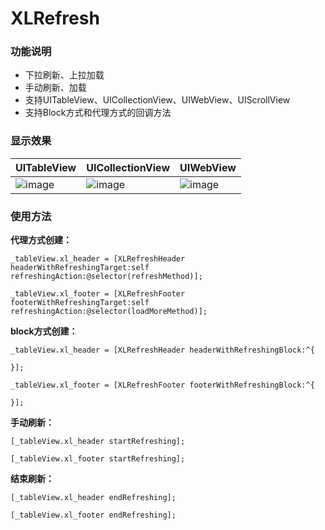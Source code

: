 # XLRefresh

### 功能说明
* 下拉刷新、上拉加载
* 手动刷新、加载
* 支持UITableView、UICollectionView、UIWebView、UIScrollView
* 支持Block方式和代理方式的回调方法

### 显示效果

| UITableView | UICollectionView | UIWebView |
| ---- | ---- | ---- |
|![image](https://github.com/mengxianliang/XLRefresh/blob/master/GIF/1.gif)| ![image](https://github.com/mengxianliang/XLRefresh/blob/master/GIF/2.gif)| ![image](https://github.com/mengxianliang/XLRefresh/blob/master/GIF/3.gif)|

### 使用方法

**代理方式创建：**

```objc
_tableView.xl_header = [XLRefreshHeader headerWithRefreshingTarget:self refreshingAction:@selector(refreshMethod)];

_tableView.xl_footer = [XLRefreshFooter footerWithRefreshingTarget:self refreshingAction:@selector(loadMoreMethod)];
```
**block方式创建：**

```objc
_tableView.xl_header = [XLRefreshHeader headerWithRefreshingBlock:^{
        
}];

_tableView.xl_footer = [XLRefreshFooter footerWithRefreshingBlock:^{
        
}];
```

**手动刷新：**

```objc
[_tableView.xl_header startRefreshing];

[_tableView.xl_footer startRefreshing];
```

**结束刷新：**

```objc
[_tableView.xl_header endRefreshing];

[_tableView.xl_footer endRefreshing];
```
